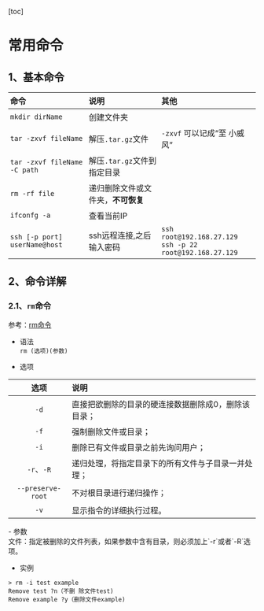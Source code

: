[toc]

<style>
.xych-table td,.xych-table th
{
    padding: 4px;
}
</style>

# 常用命令

## 1、基本命令
<div class="xych-table" style="font-size:16px;">

命令|说明|其他
:-|:-|:- 
`mkdir dirName`|创建文件夹
`tar -zxvf fileName`|解压`.tar.gz`文件|`-zxvf` 可以记成“至 小威风”
`tar -zxvf fileName -C path`|解压`.tar.gz`文件到指定目录
`rm -rf file`|递归删除文件或文件夹，<b>不可恢复</b>
`ifconfg -a`|查看当前IP
`ssh [-p port] userName@host`|ssh远程连接,之后输入密码|`ssh root@192.168.27.129`<br>`ssh -p 22 root@192.168.27.129`

</div>

## 2、命令详解

### 2.1、`rm`命令
参考：[rm命令](http://man.linuxde.net/rm)

- 语法<br>
`rm (选项)(参数)`

- 选项
<div class="xych-table" style="font-size:16px;">

选项|说明
:-:|:-
`-d`|直接把欲删除的目录的硬连接数据删除成0，删除该目录；
`-f`|强制删除文件或目录；
`-i`|删除已有文件或目录之前先询问用户；
`-r`、`-R`|递归处理，将指定目录下的所有文件与子目录一并处理；
`--preserve-root`|不对根目录进行递归操作；
`-v`|显示指令的详细执行过程。
</div>
- 参数<br>
文件：指定被删除的文件列表，如果参数中含有目录，则必须加上`-r`或者`-R`选项。

- 实例
``` shell
> rm -i test example
Remove test ?n（不删 除文件test)
Remove example ?y（删除文件example)
```
